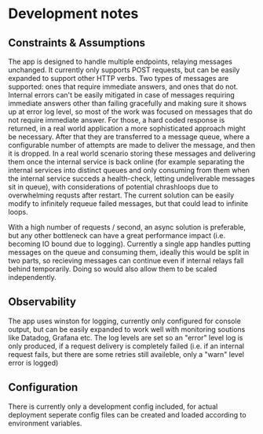 # Development notes

## Constraints & Assumptions

The app is designed to handle multiple endpoints, relaying messages unchanged. It currently only supports POST requests, but can be easily expanded to support other HTTP verbs. Two types of messages are supported: ones that require immediate answers, and ones that do not. Internal errors can't be easily mitigated in case of messages requiring immediate answers other than failing gracefully and making sure it shows up at error log level, so most of the work was focused on messages that do not require immediate answer. For those, a hard coded response is returned, in a real world application a more sophisticated approach might be necessary. After that they are transferred to a message queue, where a configurable number of attempts are made to deliver the message, and then it is dropped. In a real world scenario storing these messages and delivering them once the internal service is back online (for example separating the internal services into distinct queues and only consuming from them when the internal service succeds a health-check, letting undeliverable messages sit in queue), with considerations of potential chrashloops due to overwhelming requsts after restart. The current solution can be easily modify to infinitely requeue failed messages, but that could lead to infinite loops.

With a high number of requests / second, an async solution is preferable, but any other bottleneck can have a great performance impact (i.e. becoming IO bound due to logging). Currently a single app handles putting messages on the queue and consuming them, ideally this would be split in two parts, so recieving messages can continue even if internal relays fall behind temporarily. Doing so would also allow them to be scaled independently.

## Observability

The app uses winston for logging, currently only configured for console output, but can be easily expanded to work well with monitoring soutions like Datadog, Grafana etc. The log levels are set so an "error" level log is only produced, if a request delivery is completely failed (i.e. if an internal request fails, but there are some retries still availeble, only a "warn" level error is logged)

## Configuration

There is currently only a development config included, for actual deployment seperate config files can be created and loaded according to environment variables.
